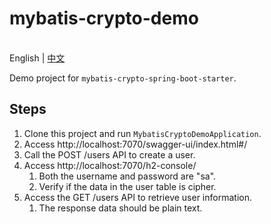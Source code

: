 # mybatis-crypto-demo
<br> English | <a href="README_CN.MD">中文</a>

Demo project for `mybatis-crypto-spring-boot-starter`.

## Steps

1. Clone this project and run `MybatisCryptoDemoApplication`.
2. Access http://localhost:7070/swagger-ui/index.html#/
3. Call the POST /users API to create a user.
4. Access http://localhost:7070/h2-console/
   1. Both the username and password are "sa".
   2. Verify if the data in the user table is cipher.
5. Access the GET /users API to retrieve user information.
   1. The response data should be plain text.
